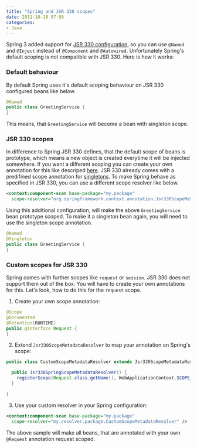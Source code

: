 ```yaml
---
title: "Spring and JSR 330 scopes"
date: 2011-10-18 07:09
categories:
- Java
---
```


Spring 3 added support for
[JSR 330 configuration](http://download.oracle.com/javaee/6/api/javax/inject/package-summary.html),
so you can use ```@Named``` and  ```@Inject``` instead of ```@Component``` and
```@Autowired```. Unfortunately Spring's default scoping is not compatible with
JSR 330. Here is how it works:

### Default behaviour

By default Spring uses it's default scoping behaviour on JSR 330 configured
beans like below.

```java
@Named
public class GreetingService {
}
```

This means, that ```GreetingService``` will become a bean with singleton scope.

### JSR 330 scopes

In difference to Spring JSR 330 defines, that the default scope of beans is
prototype, which means a new object is created everytime it will be injected
somewhere. If you want a different scoping you can create your own annotation for
this like descriped
[here](http://download.oracle.com/javaee/6/api/javax/inject/Scope.html). JSR 330
already comes with a predifined scope annotation for
[singletons](http://download.oracle.com/javaee/6/api/javax/inject/Singleton.html). To
make Spring behave as specified in JSR 330, you can use a different scope
resolver like below.

```xml
<context:component-scan base-package="my.package"
  scope-resolver="org.springframework.context.annotation.Jsr330ScopeMetadataResolver" />
```

Using this additional configuration, will make the above ```GreetingService```
bean prototype scoped. To make it a singleton bean again, you will need to use
the singleton scope annotation.

```java
@Named
@Singleton
public class GreetingService {
}
```

### Custom scopes for JSR 330

Spring comes with further scopes like ```request``` or ```session```. JSR 330 does not
support them out of the box. You will have to create your own annotations for
this. Let's look, how to do this for the ```request``` scope.

1. Create your own scope annotation:

```java
@Scope
@Documented
@Retention(RUNTIME)
public @interface Request {
}
```

2. Extend ```Jsr330ScopeMetadataResolver``` to map your annotation on Spring's
   scope:

```java
public class CustomScopeMetadataResolver extends Jsr330ScopeMetadataResolver {

  public Jsr330SpringScopeMetadataResolver() {
    registerScope(Request.class.getName(), WebApplicationContext.SCOPE_REQUEST);
  }

}
```

3. Use your custom resolver in your Spring configuration:

```xml
<context:component-scan base-package="my.package"
  scope-resolver="my.resolver.package.CustomScopeMetadataResolver" />
```

The above sample will make all beans, that are annotated with your own
```@Request``` annotation request scoped.
